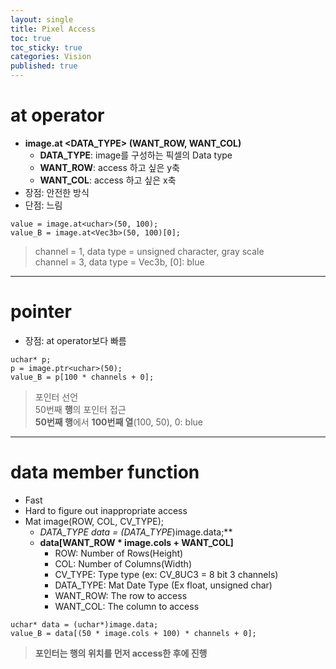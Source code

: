 ```yaml
---
layout: single
title: Pixel Access
toc: true
toc_sticky: true
categories: Vision
published: true
---
```


# at operator
* **image.at &#60;DATA_TYPE&#62; (WANT_ROW, WANT_COL)**
    * **DATA_TYPE**: image를 구성하는 픽셀의 Data type
    * **WANT_ROW**: access 하고 싶은 y축
    * **WANT_COL**: access 하고 싶은 x축
* 장점: 안전한 방식
* 단점: 느림

```
value = image.at<uchar>(50, 100);
value_B = image.at<Vec3b>(50, 100)[0];
```
> channel = 1, data type = unsigned character, gray scale<br/>
> channel = 3, data type = Vec3b, &#91;0&#93;: blue

--------------

# pointer
* 장점: at operator보다 빠름

```
uchar* p; 
p = image.ptr<uchar>(50); 
value_B = p[100 * channels + 0]; 
```
> 포인터 선언<br/>
> 50번째 **행**의 포인터 접근<br/>
> **50번째 행**에서 **100번째 열**(100, 50), 0: blue 

--------------

# data member function
* Fast
* Hard to figure out inappropriate access
* Mat image(ROW, COL, CV_TYPE);
    * **DATA_TYPE* data = (DATA_TYPE*)image.data;**
    * **data&#91;WANT_ROW * image.cols + WANT_COL&#93;**
        * ROW: Number of Rows(Height)
        * COL: Number of Columns(Width)
        * CV_TYPE: Type type (ex: CV_8UC3 = 8 bit 3 channels)
        * DATA_TYPE: Mat Date Type (Ex float, unsigned char)
        * WANT_ROW: The row to access
        * WANT_COL: The column to access

```
uchar* data = (uchar*)image.data; 
value_B = data[(50 * image.cols + 100) * channels + 0];
```
> **포인터는 행의 위치를 먼저 access한 후에 진행**
